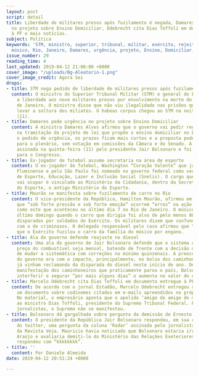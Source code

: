 ```yaml
---
layout: post
script: detail
title: Liberdade de militares presos após fuzilamento é negada, Damares pede urgência
  no projeto sobre Ensino Domiciliar, Odebrecht cita Dias Toffoli em documento entregue
  à PF e mais notícias.
subject: Política
keywords: 'STM, ministro, superior, tribunal, militar, exército, rejeitou, liberdade,
  músico, Rio, Janeiro, Damares, urgência, projeto, Ensino, Domiciliar, governo, Brasil, '
issue_number: 29
reading_time: 4
last_updated: 2019-04-12 21:00:00 +0000
cover_image: "/uploads/Bg-Aleatorio-1.png"
cover_image_credit: Agora Sei
drops:
- title: STM nega pedido de liberdade de militares presos após fuzilamento
  content: O ministro do Superior Tribunal Militar (STM) e general do Exército rejeitou
    a liberdade aos nove militares presos por envolvimento na morte do músico no Rio
    de Janeiro. O ministro disse que não viu ilegalidade nas prisões que pudessem
    levar a soltura dos miliates. O habeas corpus chegou ao STM na noite de quinta
    (11).
- title: Damares pede urgência no projeto sobre Ensino Domiciliar
  content: A ministra Damares Alves afirmou que o governo vai pedir regime de urgência
    na tramitação do projeto de lei que propõe o ensino domiciliar no Brasil. Com
    o pedido de urgência, os prazos ficam mais curtos e a proposta pode seguir direto
    para o plenário, sem votação em comissões da Câmara e do Senado. A proposta foi
    assinada na quinta-feira (11) pelo presidente Jair Bolsonaro e foi encaminhada
    para o Congresso.
- title: Ex-jogador de futebol assume secretaria na área de esporte
  content: O ex-jogador de futebol, Washington “Coração Valente” que já jogou pelo
    Fluminense e pelo São Paulo foi nomeado no governo federal como secretário nacional
    de Esporte, Educação, Lazer e Inclusão Social (Snelis). O cargo que Washington
    vai ocupar é vinculado ao Ministério da Cidadania, dentro da Secretaria Especial
    do Esporte, o antigo Ministério do Esporte.
- title: Mourão se manifesta sobre fuzilamento de carro no Rio
  content: O vice-presidente da República, Hamilton Mourão, afirmou em entrevista
    que “sob forte pressão e sob forte emoção” ocorrem “erros” na ação de militares,
    como este que aconteceu no último dia 7 no Rio de Janeiro. O músico morreu no
    último domingo quando o carro que dirigia foi alvo de pelo menos 80 tiros de fuzil
    disparados por soldados do Exército. Os militares dizem que confundiram o carro
    com o de criminosos. O delegado responsável pelo caso afirmou que "tudo indica"
    que o Exército fuzilou o carro da família do músico por engano.
- title: Ala do governo defende reajuste no diesel
  content: Uma ala do governo de Jair Bolsonaro defende que o sistema de ajuste no
    preço do combustível seja mensal, batendo de frente com a decisão da Petrobras
    de mudar a sistemática com correções no mínimo quinzenais. A preocupação da ala
    do governo era com o impacto, principalmente, no bolso dos caminhoneiros, que
    já vinham reclamando da disparada do diesel neste início de ano. Depois daquela
    manifestação dos caminhoneiros que praticamente parou o país, Bolsonaro decidiu
    interferir e segurar “por mais alguns dias” o aumento no valor do combustível.
- title: Marcelo Odebrecht cita Dias Toffoli em documento entregue à PF
  content: De acordo com o jornal Estadão, Marcelo Odebrecht entregou à Policia Federal
    um documento sobre codinomes citados em e-mails apreendidos no próprio computador.
    No material, o empresário aponta que o apelido ‘amigo do amigo do meu pai’ corresponde
    ao ministro Dias Toffoli, presidente do Supremo Tribunal Federal. Procurados pelos
    jornalistas, o Supremo não se manifestou.
- title: Bolsonaro dá gargalhada sobre pergunta da demissão de Ernesto Araújo
  content: O presidente da República Jair Bolsonaro respondeu, em sua conta pessoal
    do twitter, uma pergunta da coluna ‘Radar’ assinada pelo jornalista Mauricio Lima
    da Revista Veja. Mauricio havia noticiado que Bolsonaro estaria irritado com Ernesto
    Araújo e avaliaria demiti-lo do Ministério das Relações Exeteriores. Bolsonaro
    respondeu com “kkkkkkkk”.
- title: ''
  content: Por Daniele Almeida
date: 2019-04-12 20:51:24 +0000

---
```

